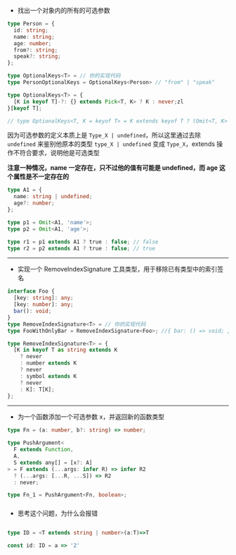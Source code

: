- 找出一个对象内的所有的可选参数

```ts
type Person = {
  id: string;
  name: string;
  age: number;
  from?: string;
  speak?: string;
};

type OptionalKeys<T> = // 你的实现代码
type PersonOptionalKeys = OptionalKeys<Person> // "from" | "speak"

```

```ts
type OptionalKeys<T> = {
  [K in keyof T]-?: {} extends Pick<T, K> ? K : never;zl
}[keyof T];

// type OptionalKeys<T, K = keyof T> = K extends keyof T ? (Omit<T, K> extends T ? never : K) : never
```

因为可选参数的定义本质上是 `Type_X | undefined`，所以这里通过去除 `undefined` 来鉴别他原本的类型
`type_X | undefined` 变成 `Type_X`，extends 操作不符合要求，说明他是可选类型

**注意一种情况，name 一定存在，只不过他的值有可能是 undefined，而 age 这个属性是不一定存在的**

```ts
type A1 = {
  name: string | undefined;
  age?: number;
};

type p1 = Omit<A1, 'name'>;
type p2 = Omit<A1, 'age'>;

type r1 = p1 extends A1 ? true : false; // false
type r2 = p2 extends A1 ? true : false; // true
```

---

- 实现一个 RemoveIndexSignature 工具类型，用于移除已有类型中的索引签名

```ts
interface Foo {
  [key: string]: any;
  [key: number]: any;
  bar(): void;
}
type RemoveIndexSignature<T> = // 你的实现代码
type FooWithOnlyBar = RemoveIndexSignature<Foo>; //{ bar: () => void; }
```

```ts
type RemoveIndexSignature<T> = {
  [K in keyof T as string extends K
    ? never
    : number extends K
    ? never
    : symbol extends K
    ? never
    : K]: T[K];
};
```

---

- 为一个函数添加一个可选参数 x，并返回新的函数类型

```ts
type Fn = (a: number, b?: string) => number;

type PushArgument<
  F extends Function,
  A,
  S extends any[] = [x?: A]
> = F extends (...args: infer R) => infer R2
  ? (...args: [...R, ...S]) => R2
  : never;

type Fn_1 = PushArgument<Fn, boolean>;
```

### 
- 思考这个问题，为什么会报错
```ts

type ID = <T extends string | number>(a:T)=>T

const id: ID = a => '2'
```